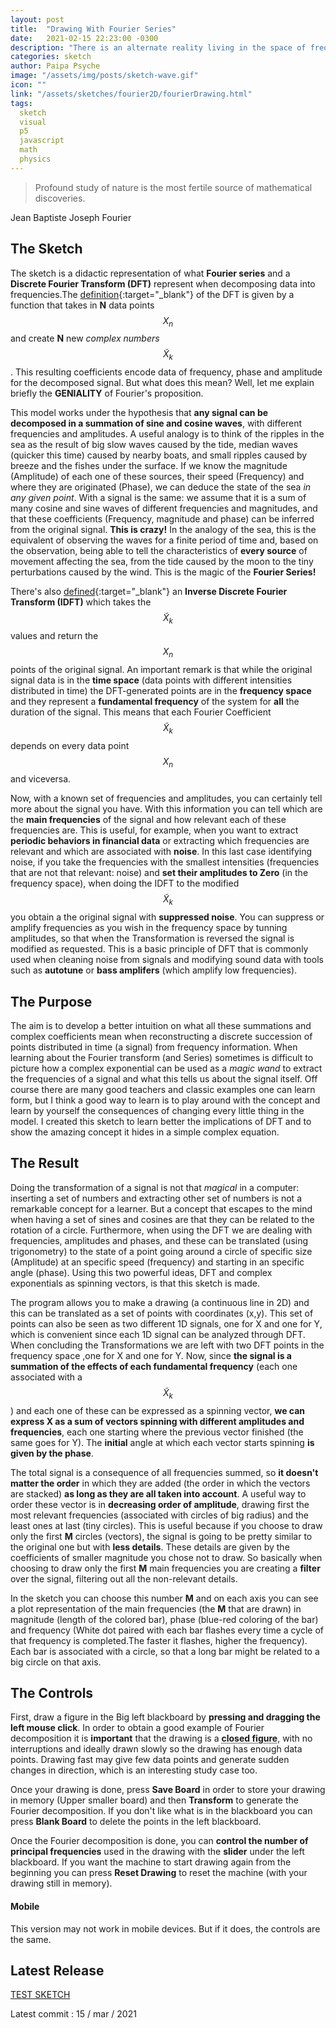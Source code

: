 ```yaml
---
layout: post
title:  "Drawing With Fourier Series"
date:   2021-02-15 22:23:00 -0300
description: "There is an alternate reality living in the space of frequencies"
categories: sketch
author: Paipa Psyche
image: "/assets/img/posts/sketch-wave.gif"
icon: ""
link: "/assets/sketches/fourier2D/fourierDrawing.html"
tags:
  sketch
  visual
  p5
  javascript
  math
  physics
---
```


> Profound study of nature is the most fertile source of mathematical discoveries.

Jean Baptiste Joseph Fourier

## The Sketch
The sketch is a didactic representation of what **Fourier series** and a **Discrete Fourier Transform (DFT)** represent when decomposing data into frequencies.The [definition](https://en.wikipedia.org/wiki/Discrete_Fourier_transform#Definition){:target="_blank"} of the DFT is given by a function that takes in **N** data points $$X_n$$ and create **N** new *complex numbers* $$\tilde{X}_k$$. This resulting coefficients encode data of frequency, phase and amplitude for the decomposed signal. But what does this mean? Well, let me explain briefly the **GENIALITY** of Fourier's proposition.

This model works under the hypothesis that **any signal can be decomposed in a summation of sine and cosine waves**, with different frequencies and amplitudes. A useful analogy is to think of the ripples in the sea as the result of big slow waves caused by the tide, median waves (quicker this time) caused by nearby boats, and small ripples caused by breeze and the fishes under the surface. If we know the magnitude (Amplitude) of each one of these sources, their speed (Frequency) and where they are originated (Phase), we can deduce the state of the sea *in any given point*. With a signal is the same: we assume that it is a sum of many cosine and sine waves of different frequencies and magnitudes, and that these coefficients (Frequency, magnitude and phase) can be inferred from the original signal. **This is crazy!** In the analogy of the sea, this is the equivalent of observing the waves for a finite period of time and, based on the observation, being able to tell the characteristics of **every source** of movement affecting the sea, from the tide caused by the moon to the tiny perturbations caused by the wind. This is the magic of the **Fourier Series!**

There's also [defined](https://en.wikipedia.org/wiki/Discrete_Fourier_transform#Inverse_transform){:target="_blank"} an  **Inverse Discrete Fourier Transform (IDFT)** which takes the $$\tilde{X}_k$$ values and return the $$X_n$$ points of the original signal. An important remark is that while the original signal data is in the **time space** (data points with different intensities distributed in time) the DFT-generated points are in the **frequency space** and they represent a **fundamental frequency** of the system for **all** the duration of the signal. This means that each Fourier Coefficient $$\tilde{X}_k$$ depends on every data point $$X_n$$ and viceversa.

Now, with a known set of frequencies and amplitudes, you can certainly tell more about the signal you have. With this information you can tell which are the **main frequencies** of the signal and how relevant each of these frequencies are. This is useful, for example, when you want to extract **periodic behaviors in financial data** or extracting which frequencies are relevant and which are associated with **noise**. In this last case identifying noise, if you take the frequencies with the smallest intensities (frequencies that are not that relevant: noise) and **set their amplitudes to Zero** (in the frequency space), when doing the IDFT to the modified $$\tilde{X}_k$$ you obtain a the original signal with **suppressed noise**. You can suppress or amplify frequencies as you wish in the frequency space by tunning amplitudes, so that when the Transformation is reversed the signal is modified as requested. This is a basic principle of DFT that is commonly used when cleaning noise from signals and modifying sound data with tools such as **autotune** or **bass amplifers** (which amplify low frequencies).

## The Purpose
The aim is to develop a better intuition on what all these summations and complex coefficients mean when reconstructing a discrete succession of points distributed in time (a signal) from frequency information. When learning about the Fourier transform (and Series) sometimes is difficult to picture how a complex exponential can be used as a *magic wand* to extract the frequencies of a signal and what this tells us about the signal itself. Off course there are many good teachers and classic examples one can learn form, but I think a good way to learn is to play around with the concept and learn by yourself the consequences of changing every little thing in the model. I created this sketch to learn better the implications of DFT and to show the amazing concept it hides in a simple complex equation.
## The Result
Doing the transformation of a signal is not that *magical* in a computer: inserting a set of numbers and extracting other set of numbers is not a remarkable concept for a learner. But a concept that escapes to the mind when having a set of sines and cosines are that they can be related to the rotation of a circle. Furthermore, when using the DFT we are dealing with frequencies, amplitudes and phases, and these can be translated (using trigonometry) to the state of a point going around a circle of specific size (Amplitude) at an specific speed (frequency) and starting in an specific angle (phase). Using this two powerful ideas, DFT and complex exponentials as spinning vectors, is that this sketch is made.

The program allows you to make a drawing  (a continuous line in 2D) and this can be translated as a set of points with coordinates (x,y). This set of points can also be seen as two different 1D signals, one for X and one for Y, which is convenient since each 1D signal can be analyzed through DFT. When concluding the Transformations we are left with two DFT points in the frequency space ,one for X and one for Y. Now, since **the signal is a summation of the effects of each fundamental frequency** (each one associated with a $$\tilde{X}_k$$) and each one of these can be expressed as a spinning vector, **we can express X as a sum of vectors spinning with different amplitudes and frequencies**, each one starting where the previous vector finished (the same goes for Y). The **initial** angle at which each vector starts spinning **is given by the phase**.

The total signal is a consequence of all frequencies summed, so **it doesn't matter the order** in which they are added (the order in which the vectors are stacked) **as long as they are all taken into account**. A useful way to order these vector is in **decreasing order of amplitude**, drawing first the most relevant frequencies (associated with circles of big radius) and the least ones at last (tiny circles). This is useful because if you choose to draw only the first **M** circles (vectors), the signal is going to be pretty similar to the original one but with **less details**. These details are given by the coefficients of smaller magnitude you chose not to draw. So basically when choosing to draw only the first **M** main frequencies you are creating a **filter** over the signal, filtering out all the non-relevant details.

In the sketch you can choose this number **M** and on each axis you can see a plot representation of the main frequencies (the **M** that are drawn) in magnitude (length of the colored bar), phase (blue-red coloring of the bar) and frequency (White dot paired with each bar flashes every time a cycle of that frequency is completed.The faster it flashes, higher the frequency). Each bar is associated with a circle, so that a long bar might be related to a big circle on that axis.

## The Controls
First, draw a figure in the Big left blackboard by **pressing and dragging the left mouse click**. In order to obtain a good example of Fourier decomposition it is **important** that the drawing is a <abbr title="the drawing is a continuous line that finishes where it started">**closed figure**</abbr>, with no interruptions and ideally drawn slowly so the drawing has enough data points. Drawing fast may give few data points and generate sudden changes in direction, which is an interesting study case too.

Once your drawing is done, press **Save Board** in order to store your drawing in memory (Upper smaller board) and then **Transform** to generate the Fourier decomposition. If you don't like what is in the blackboard you can press **Blank Board** to delete the points in the left blackboard.

Once the Fourier decomposition is done, you can **control the number of principal frequencies**  used in the drawing with the **slider** under the left blackboard. If you want the machine to start drawing again from the beginning you can press **Reset Drawing** to reset the machine (with your drawing still in memory).

#### Mobile
This version may not work in mobile devices. But if it does, the controls are the same.

## Latest Release
<a href="{{site.baseurl}}/assets/sketches/fourier2D/fourierDrawing.html" class="link-sketch">
<span >
TEST SKETCH
</span>
</a>

Latest commit : 15  / mar / 2021
